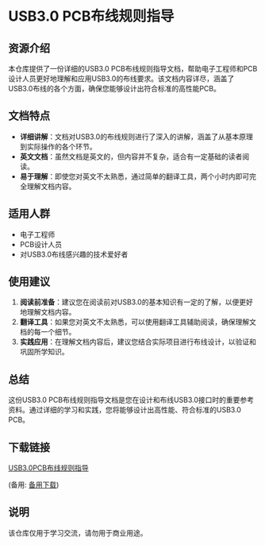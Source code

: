 # USB3.0 PCB布线规则指导

## 资源介绍

本仓库提供了一份详细的USB3.0 PCB布线规则指导文档，帮助电子工程师和PCB设计人员更好地理解和应用USB3.0的布线要求。该文档内容详尽，涵盖了USB3.0布线的各个方面，确保您能够设计出符合标准的高性能PCB。

## 文档特点

- **详细讲解**：文档对USB3.0的布线规则进行了深入的讲解，涵盖了从基本原理到实际操作的各个环节。
- **英文文档**：虽然文档是英文的，但内容并不复杂，适合有一定基础的读者阅读。
- **易于理解**：即使您对英文不太熟悉，通过简单的翻译工具，两个小时内即可完全理解文档内容。

## 适用人群

- 电子工程师
- PCB设计人员
- 对USB3.0布线感兴趣的技术爱好者

## 使用建议

1. **阅读前准备**：建议您在阅读前对USB3.0的基本知识有一定的了解，以便更好地理解文档内容。
2. **翻译工具**：如果您对英文不太熟悉，可以使用翻译工具辅助阅读，确保理解文档的每一个细节。
3. **实践应用**：在理解文档内容后，建议您结合实际项目进行布线设计，以验证和巩固所学知识。

## 总结

这份USB3.0 PCB布线规则指导文档是您在设计和布线USB3.0接口时的重要参考资料。通过详细的学习和实践，您将能够设计出高性能、符合标准的USB3.0 PCB。

## 下载链接
[USB3.0PCB布线规则指导](https://pan.quark.cn/s/9daa643bfbf8) 

(备用: [备用下载](https://pan.baidu.com/s/15C9JM6dMQTlSiwsQmXtzTw?pwd=1234))

## 说明

该仓库仅用于学习交流，请勿用于商业用途。
